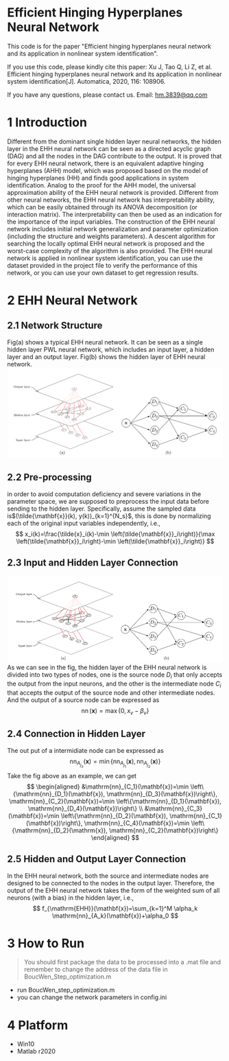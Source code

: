 # Efficient Hinging Hyperplanes Neural Network

This code is for the paper "Efficient hinging hyperplanes neural network and its  application in nonlinear system identification".

If you use this code, please kindly cite this paper: Xu J, Tao Q, Li Z, et al. Efficient hinging hyperplanes neural network and its application in nonlinear system identification[J]. Automatica, 2020, 116: 108906.

If you have any questions, please contact us. Email: [hm.3839@qq.com](mailto:xiaofei_zh@foxmail.com)

# 1 Introduction

Different from the dominant single hidden layer neural networks, the hidden layer in the EHH neural network can be seen as a directed acyclic graph (DAG) and all the nodes in the DAG contribute to the output. It is proved that for every EHH neural network, there is an equivalent adaptive hinging hyperplanes (AHH) model, which was proposed based on the model of hinging hyperplanes (HH) and finds good applications in system identification. Analog to the proof for the AHH model, the universal approximation ability of the EHH neural network is provided. Different from other neural networks, the EHH neural network has interpretability ability, which can be easily obtained through its ANOVA decomposition (or interaction matrix). The interpretability can then be used as an indication for the importance of the input variables. The construction of the EHH neural network includes initial network generalization and parameter optimization (including the structure and weights parameters). A descent algorithm for searching the locally optimal EHH neural network is proposed and the worst-case complexity of the algorithm is also provided. The EHH neural network is applied in nonlinear system identification, you can use the dataset provided in the project file to verify the performance of this network, or you can use your own dataset to get regression results.

# 2 EHH Neural Network

## 2.1 Network Structure
Fig(a) shows a typical EHH neural network. It can be seen as a single hidden layer PWL neural network, which includes an input layer, a hidden layer and an output layer. Fig(b) shows the hidden layer of EHH neural network.
![image](https://github.com/Lythen-liyan/Efficient-Hinging-Hyperplanes-Neural-Network/blob/main/ehh_structure.png)

## 2.2 Pre-processing
in order to avoid computation deficiency and severe variations in the parameter space, we are supposed to preprocess the input data before sending to the hidden layer. Specifically, assume the sampled data is$(\tilde{\mathbf{x}}(k), y(k))_{k=1}^{N_s}$, this is done by normalizing each of the original input variables independently, i.e.,
$$
x_i(k)=\frac{\tilde{x}_i(k)-\min \left(\tilde{\mathbf{x}}_i\right)}{\max \left(\tilde{\mathbf{x}}_i\right)-\min \left(\tilde{\mathbf{x}}_i\right)}
$$
## 2.3 Input and Hidden Layer Connection
![image](https://github.com/Lythen-liyan/Efficient-Hinging-Hyperplanes-Neural-Network/blob/main/ehh_input_hidden_connection.png)
As we can see in the fig, the hidden layer of the EHH neural network is divided into two types of nodes, one is the source node ${D_{i}}$ that only accepts the output from the input neurons, and the other is the intermediate node ${C_{i}}$ that accepts the output of the source node and other intermediate nodes. And the output of a source node can be expressed as
$$
\operatorname{nn}(\mathbf{x})=\max \left\{0, x_v-\beta_v\right\}
$$

## 2.4 Connection in Hidden Layer
The out put of a intermidiate node can be expressed as
$$
\mathrm{nn}_{A_{j_3}}(\mathbf{x})=\min \left\{\mathrm{nn}_{A_{j_1}}(\mathbf{x}), \mathrm{nn}_{A_{j_2}}(\mathbf{x})\right\}
$$
Take the fig above as an example, we can get
$$
\begin{aligned}
&\mathrm{nn}_{C_1}(\mathbf{x})=\min \left\{\mathrm{nn}_{D_1}(\mathbf{x}), \mathrm{nn}_{D_3}(\mathbf{x})\right\}, \mathrm{nn}_{C_2}(\mathbf{x})=\min \left\{\mathrm{nn}_{D_1}(\mathbf{x}), \mathrm{nn}_{D_4}(\mathbf{x})\right\} \\
&\mathrm{nn}_{C_3}(\mathbf{x})=\min \left\{\mathrm{nn}_{D_2}(\mathbf{x}), \mathrm{nn}_{C_1}(\mathbf{x})\right\}, \mathrm{nn}_{C_4}(\mathbf{x})=\min \left\{\mathrm{nn}_{D_2}(\mathrm{x}), \mathrm{nn}_{C_2}(\mathbf{x})\right\}
\end{aligned}
$$

## 2.5 Hidden and Output Layer Connection
In the EHH neural network, both the source and intermediate nodes are designed to be connected to the nodes in the output layer. Therefore, the output of the EHH neural network takes the form of the weighted sum of all neurons (with a bias) in the hidden layer, i.e.,
$$
f_{\mathrm{EHH}}(\mathbf{x})=\sum_{k=1}^M \alpha_k \mathrm{nn}_{A_k}(\mathbf{x})+\alpha_0
$$

# 3 How to Run

> You should first package the data to be processed into a .mat file and remember to change the address of the data file in BoucWen_Step_optimization.m

- run BoucWen_step_optimization.m
- you can change the network parameters in config.ini



# 4 Platform

- Win10
- Matlab r2020




